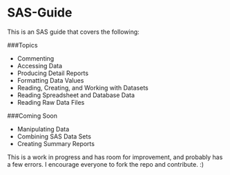 SAS-Guide
=============================

This is an SAS guide that covers the following:

###Topics
- Commenting
- Accessing Data
- Producing Detail Reports
- Formatting Data Values
- Reading, Creating, and Working with Datasets
- Reading Spreadsheet and Database Data
- Reading Raw Data Files

###Coming Soon
- Manipulating Data
- Combining SAS Data Sets
- Creating Summary Reports

This is a work in progress and has room for improvement, and probably has a few errors.
I encourage everyone to fork the repo and contribute. :)